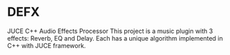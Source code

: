 # DEFX
JUCE C++ Audio Effects Processor
This project is a music plugin with 3 effects: Reverb, EQ and Delay.
Each has a unique
algorithm implemented in C++ with JUCE framework.
